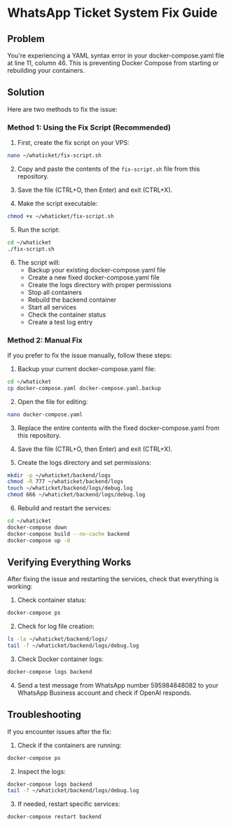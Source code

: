 # WhatsApp Ticket System Fix Guide

## Problem
You're experiencing a YAML syntax error in your docker-compose.yaml file at line 11, column 46. This is preventing Docker Compose from starting or rebuilding your containers.

## Solution
Here are two methods to fix the issue:

### Method 1: Using the Fix Script (Recommended)

1. First, create the fix script on your VPS:
```bash
nano ~/whaticket/fix-script.sh
```

2. Copy and paste the contents of the `fix-script.sh` file from this repository.

3. Save the file (CTRL+O, then Enter) and exit (CTRL+X).

4. Make the script executable:
```bash
chmod +x ~/whaticket/fix-script.sh
```

5. Run the script:
```bash
cd ~/whaticket
./fix-script.sh
```

6. The script will:
   - Backup your existing docker-compose.yaml file
   - Create a new fixed docker-compose.yaml file
   - Create the logs directory with proper permissions
   - Stop all containers
   - Rebuild the backend container
   - Start all services
   - Check the container status
   - Create a test log entry

### Method 2: Manual Fix

If you prefer to fix the issue manually, follow these steps:

1. Backup your current docker-compose.yaml file:
```bash
cd ~/whaticket
cp docker-compose.yaml docker-compose.yaml.backup
```

2. Open the file for editing:
```bash
nano docker-compose.yaml
```

3. Replace the entire contents with the fixed docker-compose.yaml from this repository.

4. Save the file (CTRL+O, then Enter) and exit (CTRL+X).

5. Create the logs directory and set permissions:
```bash
mkdir -p ~/whaticket/backend/logs
chmod -R 777 ~/whaticket/backend/logs
touch ~/whaticket/backend/logs/debug.log
chmod 666 ~/whaticket/backend/logs/debug.log
```

6. Rebuild and restart the services:
```bash
cd ~/whaticket
docker-compose down
docker-compose build --no-cache backend
docker-compose up -d
```

## Verifying Everything Works

After fixing the issue and restarting the services, check that everything is working:

1. Check container status:
```bash
docker-compose ps
```

2. Check for log file creation:
```bash
ls -la ~/whaticket/backend/logs/
tail -f ~/whaticket/backend/logs/debug.log
```

3. Check Docker container logs:
```bash
docker-compose logs backend
```

4. Send a test message from WhatsApp number 595984848082 to your WhatsApp Business account and check if OpenAI responds.

## Troubleshooting

If you encounter issues after the fix:

1. Check if the containers are running:
```bash
docker-compose ps
```

2. Inspect the logs:
```bash
docker-compose logs backend
tail -f ~/whaticket/backend/logs/debug.log
```

3. If needed, restart specific services:
```bash
docker-compose restart backend
```
